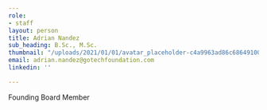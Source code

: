 ```yaml
---
role:
- staff
layout: person
title: Adrian Nandez
sub_heading: B.Sc., M.Sc.
thumbnail: "/uploads/2021/01/01/avatar_placeholder-c4a9963ad86c68649100b476add586667aaaf4672a3dbfd6abf0e7338f4f5337.jpg"
email: adrian.nandez@gotechfoundation.com
linkedin: ''

---
```

Founding Board Member